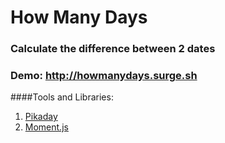 # How Many Days

### Calculate the difference between 2 dates

### Demo: http://howmanydays.surge.sh

####Tools and Libraries:
1. [Pikaday](https://github.com/dbushell/Pikaday)
2. [Moment.js](http://momentjs.com/)
